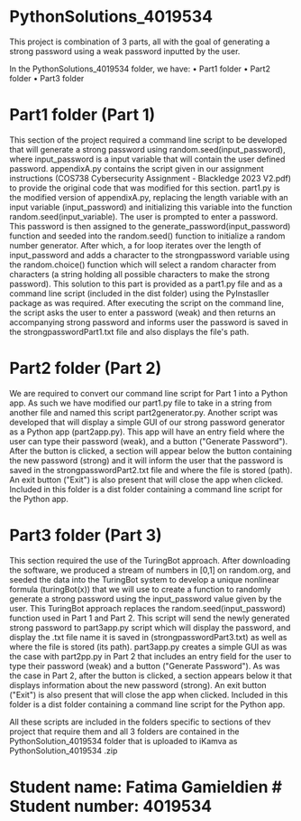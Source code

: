 # PythonSolutions_4019534

This project is combination of 3 parts, all with the goal of generating a strong password using a weak password inputted by the user.

In the PythonSolutions_4019534 folder, we have:
  • Part1 folder
  • Part2 folder
  • Part3 folder

# Part1 folder (Part 1)
This section of the project required a command line script to be developed that will generate a strong password using random.seed(input_password), where input_password is a input variable that will contain the user defined password. appendixA.py contains the script given in our assignment instructions (COS738 Cybersecurity Assignment - Blackledge 2023 V2.pdf) to provide the original code that was modified for this section. part1.py is the modified version of appendixA.py, replacing the length variable with an input variable (input_password) and initializing this variable into the function random.seed(input_variable). The user is prompted to enter a password. This password is then assigned to the generate_password(input_password) function and seeded into the random.seed() function to initialize a random number generator. After which, a for loop iterates over the length of input_password and adds a character to the strongpassword variable using the random.choice() function which will select a random character from characters (a string holding all possible characters to make the strong password). This solution to this part is provided as a part1.py file and as a command line script (included in the dist folder) using the PyInstasller package as was required. After executing the script on the command line, the script asks the user to enter a password (weak) and then returns an accompanying strong password and informs user the password is saved in the strongpasswordPart1.txt file and also displays the file's path. 

# Part2 folder (Part 2)
We are required to convert our command line script for Part 1 into a Python app. As such we have modified our part1.py file to take in a string from another file and named this script part2generator.py. Another script was developed that will display a simple GUI of our strong password generator as a Python app (part2app.py). This app will have an entry field where the user can type their password (weak), and a button ("Generate Password"). After the button is clicked, a section will appear below the button containing the new password (strong) and it will inform the user that the password is saved in the strongpasswordPart2.txt file and where the file is stored (path). An exit button ("Exit") is also present that will close the app when clicked. Included in this folder is a dist folder containing a command line script for the Python app. 

# Part3 folder (Part 3)
This section required the use of the TuringBot approach. After downloading the software, we produced a stream of numbers in [0,1] on random.org, and seeded the data into the TuringBot system to develop a unique nonlinear formula (turingBot(x)) that we will use to create a function to randomly generate a strong password using the input_password value given by the user. This TuringBot approach replaces the random.seed(input_password) function used in Part 1 and Part 2. This script will send the newly generated strong password to part3app.py script which will display the password, and display the .txt file name it is saved in (strongpasswordPart3.txt) as well as where the file is stored (its path). part3app.py creates a simple GUI as was the case with part2pp.py in Part 2 that includes an entry field for the user to type their password (weak) and a button ("Generate Password"). As was the case in Part 2, after the button is clicked, a section appears below it that displays information about the new password (strong). An exit button ("Exit") is also present that will close the app when clicked. Included in this folder is a dist folder containing a command line script for the Python app.

All these scripts are included in the folders specific to sections of thev project that require them and all 3 folders are contained in the PythonSolution_4019534 folder that is uploaded to iKamva as PythonSolution_4019534 .zip 

# Student name: Fatima Gamieldien # Student number: 4019534
  

